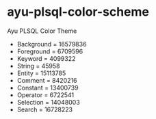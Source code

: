# ayu-plsql-color-scheme
Ayu PLSQL Color Theme

<ul>
<li>Background = 16579836</li>
<li>Foreground = 6709596</li>
<li>Keyword = 4099322</li>
<li>String = 45958</li>
<li>Entity = 15113785</li>
<li>Comment = 8420216</li>
<li>Constant = 13400739</li>
<li>Operator = 6722541</li>
<li>Selection = 14048003</li>
<li>Search = 16728223</li>
</ul>
